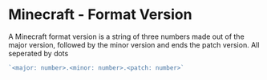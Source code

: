 # Minecraft - Format Version

A Minecraft format version is a string of three numbers made out of the major version, followed by the minor version and ends the patch version. All seperated by dots

```js
`<major: number>.<minor: number>.<patch: number>`
```

